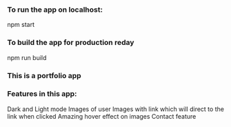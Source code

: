 ### To run the app on localhost:
npm start

### To build the app for production reday
npm run build

### This is a portfolio app

### Features in this app:
Dark and Light mode
Images of user
Images with link which will direct to the link when clicked
Amazing hover effect on images
Contact feature


